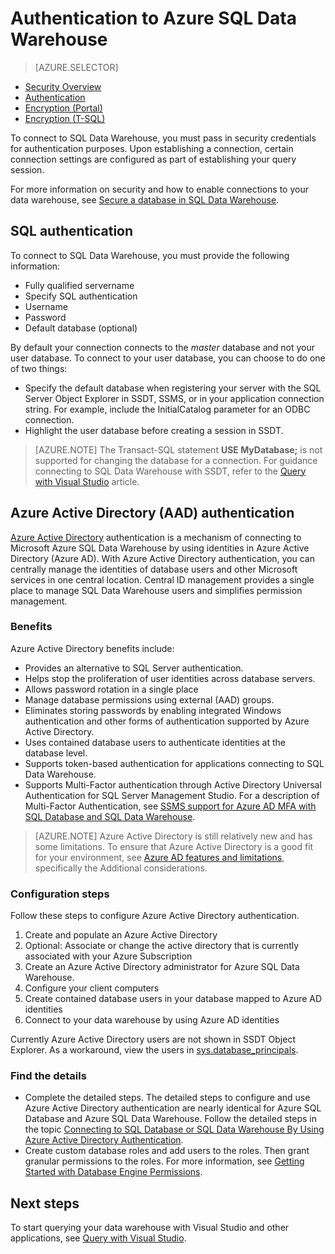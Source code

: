 <properties
   pageTitle="Authentication to Azure SQL Data Warehouse | Microsoft Azure"
   description="Azure Active Directory (AAD) and SQL Server authentication to Azure SQL Data Warehouse."
   services="sql-data-warehouse"
   documentationCenter=""
   authors="byham"
   manager="barbkess"
   editor=""
   tags=""/>

<tags
   ms.service="sql-data-warehouse"
   ms.devlang="na"
   ms.topic="article"
   ms.tgt_pltfrm="na"
   ms.workload="data-management"
   ms.date="09/24/2016"
   ms.author="rickbyh;barbkess;sonyama"/>

# <a name="authentication-to-azure-sql-data-warehouse"></a>Authentication to Azure SQL Data Warehouse

> [AZURE.SELECTOR]
- [Security Overview](sql-data-warehouse-overview-manage-security.md)
- [Authentication](sql-data-warehouse-authentication.md)
- [Encryption (Portal)](sql-data-warehouse-encryption-tde.md)
- [Encryption (T-SQL)](sql-data-warehouse-encryption-tde-tsql.md)

To connect to SQL Data Warehouse, you must pass in security credentials for authentication purposes. Upon establishing a connection, certain connection settings are configured as part of establishing your query session.  

For more information on security and how to enable connections to your data warehouse, see [Secure a database in SQL Data Warehouse][].

## <a name="sql-authentication"></a>SQL authentication
To connect to SQL Data Warehouse, you must provide the following information:

- Fully qualified servername
- Specify SQL authentication
- Username
- Password
- Default database (optional)

By default your connection connects to the *master* database and not your user database. To connect to your user database, you can choose to do one of two things:

- Specify the default database when registering your server with the SQL Server Object Explorer in SSDT, SSMS, or in your application connection string. For example, include the InitialCatalog parameter for an ODBC connection.
- Highlight the user database before creating a session in SSDT.

> [AZURE.NOTE] The Transact-SQL statement **USE MyDatabase;** is not supported for changing the database for a connection. For guidance connecting to SQL Data Warehouse with SSDT, refer to the [Query with Visual Studio][] article.

## <a name="azure-active-directory-aad-authentication"></a>Azure Active Directory (AAD) authentication

[Azure Active Directory][What is Azure Active Directory] authentication is a mechanism of connecting to Microsoft Azure SQL Data Warehouse by using identities in Azure Active Directory (Azure AD). With Azure Active Directory authentication, you can centrally manage the identities of database users and other Microsoft services in one central location. Central ID management provides a single place to manage SQL Data Warehouse users and simplifies permission management. 

### <a name="benefits"></a>Benefits

Azure Active Directory benefits include:

- Provides an alternative to SQL Server authentication.
- Helps stop the proliferation of user identities across database servers.
- Allows password rotation in a single place
- Manage database permissions using external (AAD) groups.
- Eliminates storing passwords by enabling integrated Windows authentication and other forms of authentication supported by Azure Active Directory.
- Uses contained database users to authenticate identities at the database level.
- Supports token-based authentication for applications connecting to SQL Data Warehouse.
- Supports Multi-Factor authentication through Active Directory Universal Authentication for SQL Server Management Studio. For a description of Multi-Factor Authentication, see [SSMS support for Azure AD MFA with SQL Database and SQL Data Warehouse](../sql-database/sql-database-ssms-mfa-authentication.md).

> [AZURE.NOTE] Azure Active Directory is still relatively new and has some limitations. To ensure that Azure Active Directory is a good fit for your environment, see [Azure AD features and limitations][], specifically the Additional considerations.

### <a name="configuration-steps"></a>Configuration steps

Follow these steps to configure Azure Active Directory authentication.

1. Create and populate an Azure Active Directory
2. Optional: Associate or change the active directory that is currently associated with your Azure Subscription
3. Create an Azure Active Directory administrator for Azure SQL Data Warehouse.
4. Configure your client computers
5. Create contained database users in your database mapped to Azure AD identities
6. Connect to your data warehouse by using Azure AD identities

Currently Azure Active Directory users are not shown in SSDT Object Explorer. As a workaround, view the users in [sys.database_principals](https://msdn.microsoft.com/library/ms187328.aspx).
  
### <a name="find-the-details"></a>Find the details
- Complete the detailed steps. The detailed steps to configure and use Azure Active Directory authentication are nearly identical for Azure SQL Database and Azure SQL Data Warehouse. Follow the detailed steps in the topic [Connecting to SQL Database or SQL Data Warehouse By Using Azure Active Directory Authentication](../sql-database/sql-database-aad-authentication.md).
- Create custom database roles and add users to the roles. Then grant granular permissions to the roles. For more information, see [Getting Started with Database Engine Permissions](https://msdn.microsoft.com/library/mt667986.aspx).

## <a name="next-steps"></a>Next steps

To start querying your data warehouse with Visual Studio and other applications, see [Query with Visual Studio][].

<!-- Article references -->
[Secure a database in SQL Data Warehouse]: ./sql-data-warehouse-overview-manage-security.md
[Query with Visual Studio]: ./sql-data-warehouse-query-visual-studio.md
[What is Azure Active Directory]: ../active-directory/active-directory-whatis.md
[Azure AD features and limitations]: ../sql-database/sql-database-aad-authentication.md#azure-ad-features-and-limitations
